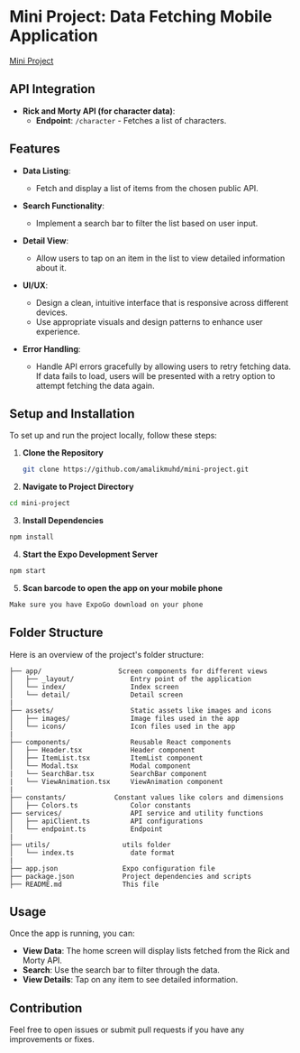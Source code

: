 # Mini Project: Data Fetching Mobile Application

[Mini Project](./preview.gif)

## API Integration

- **Rick and Morty API (for character data)**:
  - **Endpoint**: `/character` - Fetches a list of characters.

## Features

- **Data Listing**:

  - Fetch and display a list of items from the chosen public API.

- **Search Functionality**:

  - Implement a search bar to filter the list based on user input.

- **Detail View**:

  - Allow users to tap on an item in the list to view detailed information about it.

- **UI/UX**:

  - Design a clean, intuitive interface that is responsive across different devices.
  - Use appropriate visuals and design patterns to enhance user experience.

- **Error Handling**:
  - Handle API errors gracefully by allowing users to retry fetching data. If data fails to load, users will be presented with a retry option to attempt fetching the data again.

## Setup and Installation

To set up and run the project locally, follow these steps:

1. **Clone the Repository**

   ```bash
   git clone https://github.com/amalikmuhd/mini-project.git
   ```

2. **Navigate to Project Directory**

```bash
cd mini-project
```

3. **Install Dependencies**

```bash
npm install
```

4. **Start the Expo Development Server**

```bash
npm start
```

5. **Scan barcode to open the app on your mobile phone**

```bash
Make sure you have ExpoGo download on your phone
```

## Folder Structure

Here is an overview of the project's folder structure:

```plaintext
├── app/                   Screen components for different views
│   ├── _layout/              Entry point of the application
│   └── index/                Index screen
│   └── detail/               Detail screen
|
├── assets/                   Static assets like images and icons
│   ├── images/               Image files used in the app
│   └── icons/                Icon files used in the app
|
├── components/               Reusable React components
│   ├── Header.tsx            Header component
│   ├── ItemList.tsx          ItemList component
│   └── Modal.tsx             Modal component
|   └── SearchBar.tsx         SearchBar component
|   └── ViewAnimation.tsx     ViewAnimation component
|
├── constants/            Constant values like colors and dimensions
│   ├── Colors.ts             Color constants
├── services/                 API service and utility functions
│   ├── apiClient.ts          API configurations
│   └── endpoint.ts           Endpoint
|
├── utils/                  utils folder
│   └── index.ts              date format
|
├── app.json                Expo configuration file
├── package.json            Project dependencies and scripts
├── README.md               This file
```

## Usage

Once the app is running, you can:

- **View Data**: The home screen will display lists fetched from the Rick and Morty API.
- **Search**: Use the search bar to filter through the data.
- **View Details**: Tap on any item to see detailed information.

## Contribution

Feel free to open issues or submit pull requests if you have any improvements or fixes.
